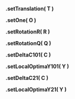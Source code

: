 **.setTranslation( T )**

**.setOne( O )**

**.setRotationR( R )**

**.setRotationQ( Q )**

**.setDeltaC101( C )**

**.setLocalOptimaY101( Y )**

**.setDeltaC21( C )**

**.setLocalOptimaY21( Y )**